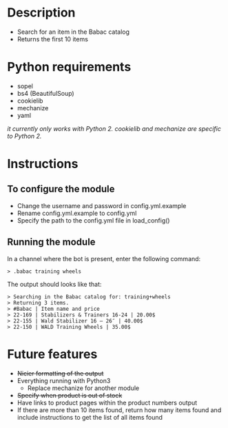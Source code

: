 # Description

- Search for an item in the Babac catalog
- Returns the first 10 items

# Python requirements

- sopel
- bs4 (BeautifulSoup)
- cookielib
- mechanize
- yaml

*it currently only works with Python 2. cookielib and mechanize are specific to Python 2.*

# Instructions

## To configure the module

- Change the username and password in config.yml.example
- Rename config.yml.example to config.yml
- Specify the path to the config.yml file in load_config()

## Running the module

In a channel where the bot is present, enter the following command:

```
> .babac training wheels
```

The output should looks like that:

```
> Searching in the Babac catalog for: training+wheels
> Returning 3 items.
> #Babac | Item name and price
> 22-169 | Stabilizers & Trainers 16-24 | 20.00$
> 22-155 | Wald Stabilizer 16 – 26″ | 40.00$
> 22-150 | WALD Training Wheels | 35.00$
```

# Future features

- <del>Nicier formatting of the output</del>
- Everything running with Python3
  * Replace mechanize for another module
- <del>Specify when product is out of stock</del>
- Have links to product pages within the product numbers output
- If there are more than 10 items found, return how many items found and include instructions to get the list of all items found

